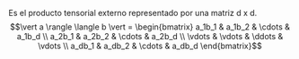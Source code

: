 Es el producto tensorial externo representado por una matriz d x d.
$$\vert a \rangle \langle b \vert = \begin{bmatrix} a_1b_1 & a_1b_2 & \cdots & a_1b_d \\ a_2b_1 & a_2b_2 & \cdots & a_2b_d \\ \vdots & \vdots & \ddots & \vdots \\ a_db_1 & a_db_2 & \cdots & a_db_d \end{bmatrix}$$
